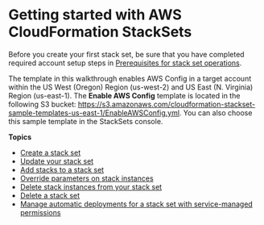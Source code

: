 # Getting started with AWS CloudFormation StackSets<a name="stacksets-getting-started"></a>

Before you create your first stack set, be sure that you have completed required account setup steps in [Prerequisites for stack set operations](stacksets-prereqs.md)\.

The template in this walkthrough enables AWS Config in a target account within the US West \(Oregon\) Region \(us\-west\-2\) and US East \(N\. Virginia\) Region \(us\-east\-1\)\. The **Enable AWS Config** template is located in the following S3 bucket: [https://s3\.amazonaws\.com/cloudformation\-stackset\-sample\-templates\-us\-east\-1/EnableAWSConfig\.yml](https://s3.amazonaws.com/cloudformation-stackset-sample-templates-us-east-1/EnableAWSConfig.yml)\. You can also choose this sample template in the StackSets console\.

**Topics**

- [Create a stack set](stacksets-getting-started-create.md)
- [Update your stack set](stacksets-update.md)
- [Add stacks to a stack set](stackinstances-create.md)
- [Override parameters on stack instances](stackinstances-override.md)
- [Delete stack instances from your stack set](stackinstances-delete.md)
- [Delete a stack set](stacksets-delete.md)
- [Manage automatic deployments for a stack set with service\-managed permissions](stacksets-orgs-manage-auto-deployment.md)
